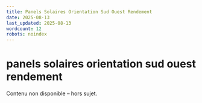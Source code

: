 ```yaml
---
title: Panels Solaires Orientation Sud Ouest Rendement
date: 2025-08-13
last_updated: 2025-08-13
wordcount: 12
robots: noindex
---
```


# panels solaires orientation sud ouest rendement

Contenu non disponible – hors sujet.